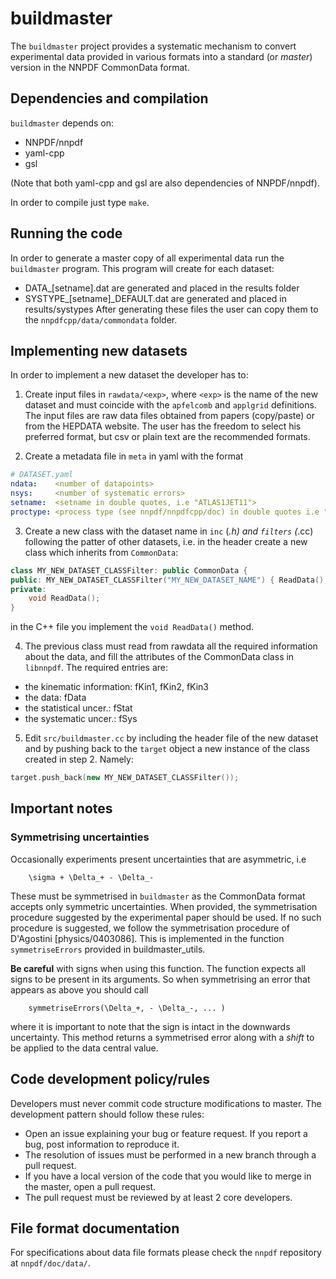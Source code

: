 # buildmaster

The `buildmaster` project provides a systematic mechanism to convert
experimental data provided in various formats into a standard (or *master*)
version in the NNPDF CommonData format.

## Dependencies and compilation

`buildmaster` depends on:

- NNPDF/nnpdf
- yaml-cpp
- gsl

(Note that both yaml-cpp and gsl are also dependencies of NNPDF/nnpdf).

In order to compile just type `make`.

## Running the code

In order to generate a master copy of all experimental data run the
`buildmaster` program. This program will create for each dataset:
- DATA_[setname].dat are generated and placed in the results folder
- SYSTYPE_[setname]_DEFAULT.dat are generated and placed in results/systypes
After generating these files the user can copy them to the `nnpdfcpp/data/commondata` folder.


## Implementing new datasets

In order to implement a new dataset the developer has to:

1. Create input files in `rawdata/<exp>`, where `<exp>` is the name of
the new dataset and must coincide with the `apfelcomb` and `applgrid`
definitions. The input files are raw data files obtained from papers
(copy/paste) or from the HEPDATA website. The user has the freedom to
select his preferred format, but csv or plain text are the recommended
formats.

2. Create a metadata file in `meta` in yaml with the format
```yaml
# DATASET.yaml
ndata:    <number of datapoints>
nsys:     <number of systematic errors>
setname:  <setname in double quotes, i.e "ATLAS1JET11">
proctype: <process type (see nnpdf/nnpdfcpp/doc) in double quotes i.e "JET")
```

3. Create a new class with the dataset name in `inc` (*.h) and
`filters` (*.cc) following the patter of other datasets, i.e. in the
header create a new class which inherits from `CommonData`:
```c++
class MY_NEW_DATASET_CLASSFilter: public CommonData {
public: MY_NEW_DATASET_CLASSFilter("MY_NEW_DATASET_NAME") { ReadData(); }
private:
	void ReadData();
}
```
in the C++ file you implement the `void ReadData()` method.

4. The previous class must read from rawdata all the required
information about the data, and fill the attributes of the CommonData
class in `libnnpdf`. The required entries are:
- the kinematic information: fKin1, fKin2, fKin3
- the data: fData
- the statistical uncer.: fStat
- the systematic uncer.: fSys

5. Edit `src/buildmaster.cc` by including the header file of the new
dataset and by pushing back to the `target` object a new instance of
the class created in step 2. Namely:
```c++
target.push_back(new MY_NEW_DATASET_CLASSFilter());
```

## Important notes

### Symmetrising uncertainties

Occasionally experiments present uncertainties that are asymmetric, i.e

```
    \sigma + \Delta_+ - \Delta_-
```

These must be symmetrised in `buildmaster` as the CommonData format accepts only
symmetric uncertainties. When provided, the symmetrisation procedure suggested
by the experimental paper should be used. If no such procedure is suggested, we
follow the symmetrisation procedure of D'Agostini [physics/0403086]. This is
implemented in the function `symmetriseErrors` provided in buildmaster_utils.

**Be careful** with signs when using this function. The function expects all
signs to be present in its arguments. So when symmetrising an error that
appears as above you should call

```
    symmetriseErrors(\Delta_+, - \Delta_-, ... )
``` 

where it is important to note that the sign is intact in the downwards
uncertainty. This method returns a symmetrised error along with a *shift* to be
applied to the data central value.


## Code development policy/rules

Developers must never commit code structure modifications to master. The development pattern should follow these rules:
- Open an issue explaining your bug or feature request. If you report a bug, post information to reproduce it.
- The resolution of issues must be performed in a new branch through a pull request.
- If you have a local version of the code that you would like to merge in the master, open a pull request.
- The pull request must be reviewed by at least 2 core developers.

## File format documentation

For specifications about data file formats please check the `nnpdf` repository at `nnpdf/doc/data/`.

